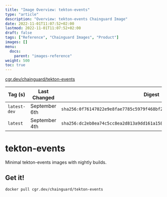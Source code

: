 ```yaml
---
title: "Image Overview: tekton-events"
type: "article"
description: "Overview: tekton-events Chainguard Image"
date: 2022-11-01T11:07:52+02:00
lastmod: 2022-11-01T11:07:52+02:00
draft: false
tags: ["Reference", "Chainguard Images", "Product"]
images: []
menu:
  docs:
    parent: "images-reference"
weight: 500
toc: true
---
```


[cgr.dev/chainguard/tekton-events](https://github.com/chainguard-images/images/tree/main/images/tekton-events)

| Tag (s)       | Last Changed  | Digest                                                                    |
|---------------|---------------|---------------------------------------------------------------------------|
|  `latest-dev` | September 6th | `sha256:0f76147022e9e8fae7785c5979f468bf2589d4ffb50ee8e18ef8e600205b8ca3` |
|  `latest`     | September 4th | `sha256:dc2eb8ea74c5cc8ea2d813a9dd161a158d55a7c15dc49c995fdf9671366b87cc` |

# tekton-events

Minimal tekton-events images with nightly builds.

## Get it!

```shell
docker pull cgr.dev/chainguard/tekton-events
```
